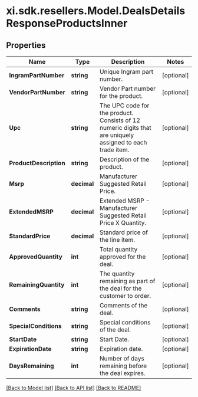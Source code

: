 # xi.sdk.resellers.Model.DealsDetailsResponseProductsInner

## Properties

Name | Type | Description | Notes
------------ | ------------- | ------------- | -------------
**IngramPartNumber** | **string** | Unique Ingram part number. | [optional] 
**VendorPartNumber** | **string** | Vendor Part number for the product. | [optional] 
**Upc** | **string** | The UPC code for the product. Consists of 12 numeric digits that are uniquely assigned to each trade item. | [optional] 
**ProductDescription** | **string** | Description of the product. | [optional] 
**Msrp** | **decimal** | Manufacturer Suggested Retail Price. | [optional] 
**ExtendedMSRP** | **decimal** | Extended MSRP - Manufacturer Suggested Retail Price X Quantity. | [optional] 
**StandardPrice** | **decimal** | Standard price of the line item. | [optional] 
**ApprovedQuantity** | **int** | Total quantity approved for the deal. | [optional] 
**RemainingQuantity** | **int** | The quantity remaining as part of the deal for the customer to order. | [optional] 
**Comments** | **string** | Comments of the deal. | [optional] 
**SpecialConditions** | **string** | Special conditions of the deal. | [optional] 
**StartDate** | **string** | Start Date. | [optional] 
**ExpirationDate** | **string** | Expiration date. | [optional] 
**DaysRemaining** | **int** | Number of days remaining before the deal expires. | [optional] 

[[Back to Model list]](../README.md#documentation-for-models) [[Back to API list]](../README.md#documentation-for-api-endpoints) [[Back to README]](../README.md)

